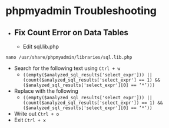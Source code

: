 # phpmyadmin Troubleshooting

- ## Fix Count Error on Data Tables

  - Edit sql.lib.php

```shell
nano /usr/share/phpmyadmin/libraries/sql.lib.php
```
  - Search for the following text using `Ctrl + w`
    - `((empty($analyzed_sql_results['select_expr'])) || (count($analyzed_sql_results['select_expr'] == 1) && ($analyzed_sql_results['select_expr'][0] == ‘*’)))`
  - Replace with the following
    - `((empty($analyzed_sql_results['select_expr'])) || (count($analyzed_sql_results['select_expr']) == 1) && ($analyzed_sql_results['select_expr'][0] == ‘*’))`
  - Write out `Ctrl + o`
  - Exit `Ctrl + x`